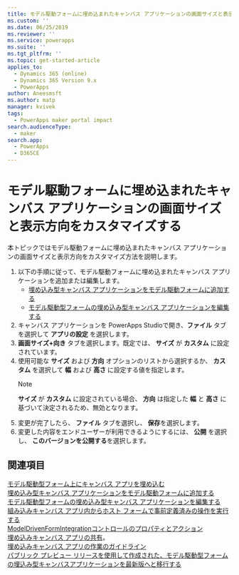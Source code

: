 ```yaml
---
title: モデル駆動フォームに埋め込まれたキャンバス アプリケーションの画面サイズと表示方向をカスタマイズする | MicrosoftDocs
ms.custom: ''
ms.date: 06/25/2019
ms.reviewer: ''
ms.service: powerapps
ms.suite: ''
ms.tgt_pltfrm: ''
ms.topic: get-started-article
applies_to:
  - Dynamics 365 (online)
  - Dynamics 365 Version 9.x
  - PowerApps
author: Aneesmsft
ms.author: matp
manager: kvivek
tags:
  - PowerApps maker portal impact
search.audienceType:
  - maker
search.app:
  - PowerApps
  - D365CE
---
```


# <a name="customize-the-screen-size-and-orientation-of-a-canvas-app-embedded-on-a-model-driven-form"></a>モデル駆動フォームに埋め込まれたキャンバス アプリケーションの画面サイズと表示方向をカスタマイズする
本トピックではモデル駆動フォームに埋め込まれたキャンバス アプリケーションの画面サイズと表示方向をカスタマイズ方法を説明します。

1.  以下の手順に従って、モデル駆動フォームに埋め込まれたキャンバス アプリケーションを追加または編集します。
    - [埋め込み型キャンバス アプリケーションをモデル駆動フォームに追加する](embedded-canvas-app-add-classic-designer.md)
    - [モデル駆動型フォームの埋め込み型キャンバス アプリケーションを編集する](embedded-canvas-app-edit-classic-designer.md)
2. キャンバス アプリケーションを PowerApps Studioで開き、**ファイル** タブを選択して **アプリの設定** を選択します。
3. **画面サイズ+向き** タブを選択します。既定では、 **サイズ** が **カスタム** に設定されています。
4. 使用可能な **サイズ** および **方向** オプションのリストから選択するか、 **カスタム** を選択して **幅** および **高さ** に設定する値を指定します。
    > [!NOTE]
    > **サイズ** が **カスタム** に設定されている場合、 **方向** は指定した **幅** と **高さ** に基づいて決定されるため、無効となります。
5. 変更が完了したら、 **ファイル** タブを選択し、 **保存**を選択します。
6. 変更した内容をエンドユーザーが利用できるようにするには、 **公開** を選択し、 **このバージョンを公開する**を選択します。

## <a name="see-also"></a>関連項目
[モデル駆動型フォーム上にキャンバス アプリを埋め込む](embed-canvas-app-in-form.md) <br />
[埋め込み型キャンバス アプリケーションをモデル駆動フォームに追加する](embedded-canvas-app-add-classic-designer.md) <br />
[モデル駆動型フォームの埋め込み型キャンバス アプリケーションを編集する](embedded-canvas-app-edit-classic-designer.md) <br />
[組み込みキャンバス アプリ内からホスト フォームで事前定義済みの操作を実行する](embedded-canvas-app-actions.md) <br />
[ModelDrivenFormIntegrationコントロールのプロパティとアクション](embedded-canvas-app-properties-actions.md) <br />
[埋め込みキャンバス アプリの共有](share-embedded-canvas-app.md)。 <br />
[埋め込みキャンバス アプリの作業のガイドライン](embedded-canvas-app-guidelines.md) <br />
[パブリック プレビュー リリースを使用して作成された、モデル駆動型フォームの埋込み型キャンバスアプリケーションを最新版へと移行する](embedded-canvas-app-migrate-from-preview.md) <br />
